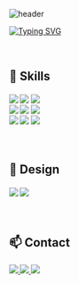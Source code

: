 ![header](https://capsule-render.vercel.app/api?type=waving&color=6994CDEE&text=&animation=twinkling&height=90) 

[![Typing SVG](https://readme-typing-svg.herokuapp.com?font=Poppins&weight=500&size=40&duration=2000&color=6FA8DC&center=false&vCenter=true&multiline=true&repeat=false&width=700&height=100&lines=Hello+I'm+YongJun+Jo+👋)](https://git.io/typing-svg)


<!--## My activities at a glance
[![My GitHub Stats](https://github-readme-stats.vercel.app/api?username=kanade012&count_private=true&show_icons=true)](https://github.com/kanade012)
-->

<br>


## 🚀 Skills
<h4>
<img src="https://img.shields.io/badge/Python-3776AB?style=for-the-badge&logo=python&logoColor=white">
<img src="https://img.shields.io/badge/C-00599C?style=for-the-badge&logo=c&logoColor=white">
<img src="https://img.shields.io/badge/Dart-0175C2?style=for-the-badge&logo=dart&logoColor=white">
<br>
<img src="https://img.shields.io/badge/Flutter-02569B?style=for-the-badge&logo=flutter&logoColor=white">
 <img src="https://img.shields.io/badge/React-61DAFB?style=for-the-badge&logo=React&logoColor=blue">
<img src="https://img.shields.io/badge/firebase-FFCA28?style=for-the-badge&logo=firebase&logoColor=white">
<br>
<img src="https://img.shields.io/badge/HTML5-E34F26?style=for-the-badge&logo=html5&logoColor=white">
<img src="https://img.shields.io/badge/CSS3-1572B6?style=for-the-badge&logo=css3&logoColor=white">
<img src="https://img.shields.io/badge/JavaScript-F7DF1E?style=for-the-badge&logo=JavaScript&logoColor=white">
</h4>

<br>

## 🎨 Design
<h4>
<img src="https://img.shields.io/badge/Adobe%20XD-470137?style=for-the-badge&logo=Adobe%20XD&logoColor=#FF61F6">
<img src="https://img.shields.io/badge/Figma-F24E1E?style=for-the-badge&logo=figma&logoColor=white">
</h4>

<br>

## 📫 Contact
<h4>
  <a href="mailto:joks0702@gachon.ac.kr" target="_blank">
        <img src="https://img.shields.io/badge/Gmail-EA4335?style=for-the-badge&logo=Gmail&logoColor=white"> 
    </a>
    <a href="https://www.instagram.com/yongjun_0702" target="_blank">
        <img src="https://img.shields.io/badge/Instagram-E4405F?style=for-the-badge&logo=Instagram&logoColor=white"> 
    </a>
      <a href="https://www.linkedin.com/in/yongjun0702" target="_blank">
    <img src="https://img.shields.io/badge/LinkedIn-0077B5?style=for-the-badge&logo=linkedin&logoColor=white" />
    </a>
</h4>

